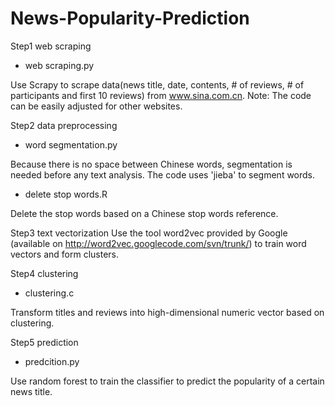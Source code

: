 # News-Popularity-Prediction
Step1 web scraping
- web scraping.py

Use Scrapy to scrape data(news title, date, contents, # of reviews, # of participants and first 10 reviews) from www.sina.com.cn.
Note: The code can be easily adjusted for other websites.


Step2 data preprocessing
- word segmentation.py

Because there is no space between Chinese words, segmentation is needed before any text analysis. The code uses 'jieba' to segment words.
- delete stop words.R

Delete the stop words based on a Chinese stop words reference.


Step3 text vectorization
Use the tool word2vec provided by Google (available on http://word2vec.googlecode.com/svn/trunk/) to train word vectors and form clusters.


Step4 clustering
- clustering.c

Transform titles and reviews into high-dimensional numeric vector based on clustering.


Step5 prediction
- predcition.py

Use random forest to train the classifier to predict the popularity of a certain news title.
